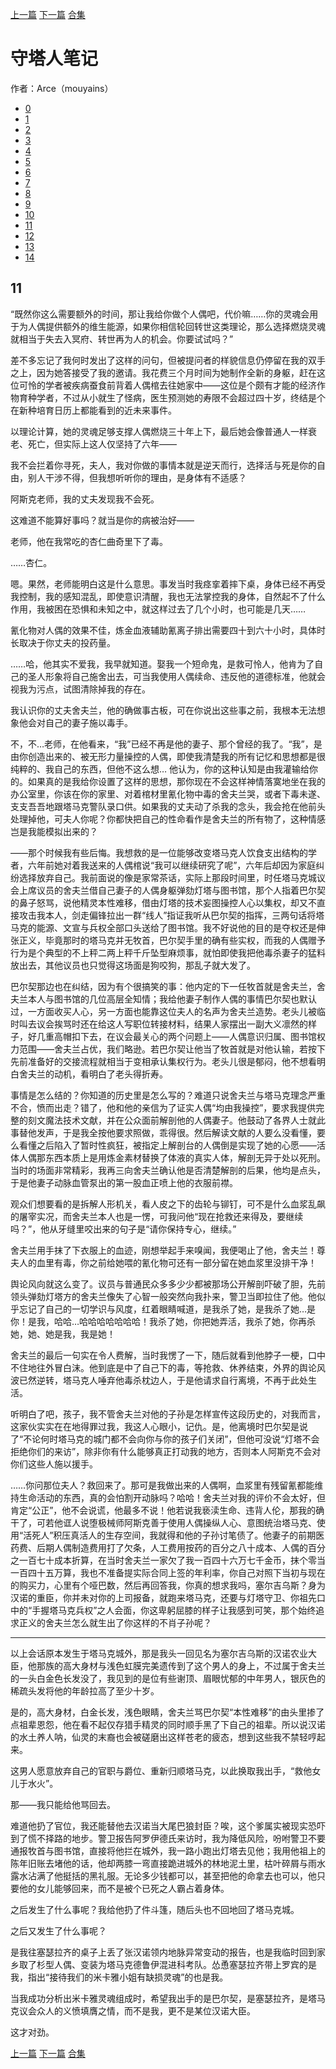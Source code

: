 [上一篇](./守塔人笔记10.md)  [下一篇](./守塔人笔记12.md)   [合集](../同人目录.md)

# 守塔人笔记

作者：Arce（mouyains）

* [0](./守塔人笔记00.md)
* [1](./守塔人笔记01.md)
* [2](./守塔人笔记02.md)
* [3](./守塔人笔记03.md)
* [4](./守塔人笔记04.md)
* [5](./守塔人笔记05.md)
* [6](./守塔人笔记06.md)
* [7](./守塔人笔记07.md)
* [8](./守塔人笔记08.md)
* [9](./守塔人笔记09.md)
* [10](./守塔人笔记10.md)
* [11](./守塔人笔记11.md)
* [12](./守塔人笔记12.md)
* [13](./守塔人笔记13.md)
* [14](./守塔人笔记14.md)

## 11

“既然你这么需要额外的时间，那让我给你做个人偶吧，代价嘛……你的灵魂会用于为人偶提供额外的维生能源，如果你相信轮回转世这类理论，那么选择燃烧灵魂就相当于失去入冥府、转世再为人的机会。你要试试吗？”

差不多忘记了我何时发出了这样的问句，但被提问者的样貌信息仍停留在我的双手之上，因为她答接受了我的邀请。我花费三个月时间为她制作全新的身躯，赶在这位可怜的学者被疾病蚕食前背着人偶棺去往她家中——这位是个颇有才能的经济作物育种学者，不过从小就生了怪病，医生预测她的寿限不会超过四十岁，终结是个在新种培育日历上都能看到的近未来事件。

以理论计算，她的灵魂足够支撑人偶燃烧三十年上下，最后她会像普通人一样衰老、死亡，但实际上这人仅坚持了六年——

我不会拦着你寻死，夫人，我对你做的事情本就是逆天而行，选择活与死是你的自由，别人干涉不得，但我想听听你的理由，是身体有不适感？

阿斯克老师，我的丈夫发现我不会死。

这难道不能算好事吗？就当是你的病被治好——

老师，他在我常吃的杏仁曲奇里下了毒。

……杏仁。

嗯。果然，老师能明白这是什么意思。事发当时我痉挛着摔下桌，身体已经不再受我控制，我的感知混乱，即使意识清醒，我也无法掌控我的身体，自然起不了什么作用，我被困在恐惧和未知之中，就这样过去了几个小时，也可能是几天……

氰化物对人偶的效果不佳，炼金血液辅助氰离子排出需要四十到六十小时，具体时长取决于你丈夫的投药量。

……哈，他其实不爱我，我早就知道。娶我一个短命鬼，是救可怜人，他肯为了自己的圣人形象将自己施舍出去，可当我使用人偶续命、违反他的道德标准，他就会视我为污点，试图清除掉我的存在。

我认识你的丈夫舍夫兰，他的确做事古板，可在你说出这些事之前，我根本无法想象他会对自己的妻子施以毒手。

不，不…老师，在他看来，“我”已经不再是他的妻子、那个曾经的我了。“我”，是由你创造出来的、被无形力量操控的人偶，即使我清楚我的所有记忆和思想都是很纯粹的、我自己的东西，但他不这么想…
他认为，你的这种认知是由我灌输给你的。如果真的是我给你设置了这样的思想，那你现在不会这样神情落寞地坐在我的办公室里，你该在你的家里、对着棺材里氰化物中毒的舍夫兰哭，或者下毒未遂、支支吾吾地跟塔马克警队录口供。如果我的丈夫动了杀我的念头，我会抢在他前头处理掉他，可夫人你呢？你都快把自己的性命看作是舍夫兰的所有物了，这种情感岂是我能模拟出来的？

——那个时候我有些后悔。我想救的是一位能够改变塔马克人饮食支出结构的学者，六年前她对着我送来的人偶棺说“我可以继续研究了呢”，六年后却因为家庭纠纷选择放弃自己。我前面说的像是家常茶话，实际上那段时间里，时任塔马克城议会上席议员的舍夫兰借自己妻子的人偶身躯弹劾灯塔与图书馆，那个人指着巴尔契的鼻子怒骂，说他精灵本性难移，借由灯塔的技术妄图操控人心以集权，却又不直接攻击我本人，剑走偏锋拉出一群“线人”指证我听从巴尔契的指挥，三两句话将塔马克的能源、文宣与兵权全部口头送给了图书馆。我不好说他的目的是夺权还是伸张正义，毕竟那时的塔马克并无牧首，巴尔契手里的确有些实权，而我的人偶赠予行为是个典型的不上秤二两上秤千斤坠型麻烦事，就怕即使我把他毒杀妻子的猛料放出去，其他议员也只觉得这场面是狗咬狗，那乱子就大发了。

巴尔契那边也在纠结，因为有个很搞笑的事：他内定的下一任牧首就是舍夫兰，舍夫兰本人与图书馆的几位高层全知情；我给他妻子制作人偶的事情巴尔契也默认过，一方面收买人心，另一方面也能靠这位夫人的名声为舍夫兰造势。老头儿被临时叫去议会挨骂时还在给这人写职位转接材料，结果人家摆出一副大义凛然的样子，好几重高帽扣下去，在议会最关心的两个问题上——人偶意识归属、图书馆权力范围——舍夫兰占优，我们略逊。若巴尔契让他当了牧首就是对他认输，若按下先前准备好的交接流程就相当于变相承认集权行为。老头儿很是郁闷，他不想看明白舍夫兰的动机，看明白了老头得折寿。

事情是怎么结的？你知道的历史里是怎么写的？难道只说舍夫兰与塔马克理念严重不合，愤而出走？错了，他和他的亲信为了证实人偶“均由我操控”，要求我提供完整的刻文魔法技术文献，并在公众面前解剖他的人偶妻子。他鼓动了各界人士就此事替他发声，于是我全按他要求照做，乖得很。然后解读文献的人要么没看懂，要么看懂之后陷入了暂时性疯狂，被指定上解剖台的人偶倒是实现了她的心愿——活体人偶那东西本质上是用炼金素材替换了体液的真实人体，解剖无异于处以死刑。当时的场面非常精彩，我再三向舍夫兰确认他是否清楚解剖的后果，他均是点头，于是他妻子动脉血管泵出的第一股血正喷上他的衣服前襟。

观众们想要看的是拆解人形机关，看人皮之下的齿轮与铆钉，可不是什么血浆乱飙的屠宰实况，而舍夫兰本人也是一愣，可我问他“现在抢救还来得及，要继续吗？”，他从牙缝里咬出来的句子是“请你保持专心，继续。”

舍夫兰用手抹了下衣服上的血迹，刚想举起手来嗅闻，我便喝止了他，舍夫兰！尊夫人的血里有毒，你之前给她喂的氰化物可还有一部分留在她血浆里没排干净！

舆论风向就这么变了。议员与普通民众多多少少都被那场公开解剖吓破了胆，先前领头弹劾灯塔方的舍夫兰像失了心智一般突然向我扑来，警卫当即拉住了他。他似乎忘记了自己的一切学识与风度，红着眼睛喊道，是我杀了她，是我杀了她…是你！是我，哈哈…哈哈哈哈哈哈哈！我杀了她，你把她弄活，我杀了她，你再杀她，她、她是我，我是她！

舍夫兰的最后一句实在令人费解，当时我愣了一下，随后就看到他脖子一梗，口中不住地往外冒白沫。他到底是中了自己下的毒，等抢救、休养结束，外界的舆论风波已然逆转，塔马克人唾弃他毒杀枕边人，于是他请求自行离境，不再于此处生活。

听明白了吧，孩子，我不管舍夫兰对他的子孙是怎样宣传这段历史的，对我而言，这家伙实实在在地得罪过我，我这人心眼小，记仇。是，他离境时巴尔契是说了“不论何时塔马克的城门都不会向你与你的孩子们关闭”，但他可没说“灯塔不会拒绝你们的来访”，除非你有什么能够真正打动我的地方，否则本人阿斯克不会对你们这些人施以援手。

……你问那位夫人？救回来了。那可是我做出来的人偶啊，血浆里有残留氰都能维持生命活动的东西，真的会怕割开动脉吗？哈哈！舍夫兰对我的评价不会太好，但肯定“公正”，他不会说谎，他最多不说！他若说我亵渎生命、违背人伦，那我的确干了，可若他诓人说堕极械师阿斯克善于使用人偶操纵人心、意图统治塔马克、使用“活死人”积压真活人的生存空间，我就得和他的子孙讨笔债了。他妻子的前期医药费、后期人偶制造费用打了欠条，人工费用按药的百分之八十成本、人偶的百分之一百七十成本折算，在当时舍夫兰一家欠了我一百四十六万七千金币，抹个零当一百四十五万算，我也不准备提实际合同上签的年利率，你自己对照下当初与现在的购买力，心里有个哑巴数，然后再回答我，你真的想求我吗，塞尔吉乌斯？身为汉诺的重臣，你并未对你的上司报备，就跑来塔马克，还要与灯塔守卫、你祖先口中的“手握塔马克兵权”之人会面，你这卑躬屈膝的样子让我感到可笑，那个始终追求正义的舍夫兰怎么就生出了你这样的不肖子孙呢？

----------


以上会话原本发生于塔马克城外，那是我头一回见名为塞尔吉乌斯的汉诺农业大臣，他那族的高大身材与浅色虹膜完美遗传到了这个男人的身上，不过属于舍夫兰的一头白金色长发没了，我见到的是位有些谢顶、眉眼忧郁的中年男人，银灰色的稀疏头发将他的年龄拉高了至少十岁。

是的，高大身材，白金长发，浅色眼睛，舍夫兰骂巴尔契“本性难移”的由头里掺了点祖辈恩怨，他在看不起仅存猎手精灵的同时顺手黑了下自己的祖辈。所以说汉诺的水土养人呐，仙灵的末裔也会被磋磨出这样苍老的疲态，想到这些我不禁轻哼起来。

这男人愿意放弃自己的官职与爵位、重新归顺塔马克，以此换取我出手，“救他女儿于水火”。

那——我只能给他骂回去。

难道他扔了官位，我还能替他去汉诺当大尾巴狼封臣？唉，这个爹属实被现实恐吓到了慌不择路的地步。警卫报告阿罗伊德氏来访时，我为降低风险，吩咐警卫不要通报牧首与图书馆，直接将他拦在城外，我一路小跑出灯塔去见他；我用他祖上的陈年旧账去堵他的话，他却两膝一弯直接跪进城外的林地泥土里，枯叶碎屑与雨水露水沾满了他挺括的黑礼服。无论多少钱都可以，甚至把他的命拿去也可以，他只要他的女儿能够回来，而不是被个已死之人霸占着身体。

之后发生了什么事呢？我给他扔了件斗篷，随后头也不回地回了塔马克城。

之后又发生了什么事呢？

是我往塞瑟拉齐的桌子上丢了张汉诺领内地脉异常变动的报告，也是我临时回到家乡取了杉型人偶、变装为塔马克德鲁伊混进科考队。怂恿塞瑟拉齐带上罗宾的是我，指出“接待我们的米卡雅小姐有缺损灵魂”的也是我。

当我成功分析出米卡雅灵魂组成时，希望我出手的是巴尔契，是塞瑟拉齐，是塔马克议会众人的义愤填膺之情，而不是我，更不是某位汉诺大臣。

这才对劲。



[上一篇](./守塔人笔记10.md)  [下一篇](./守塔人笔记12.md)  [合集](../同人目录.md)